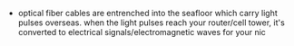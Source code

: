 - optical fiber cables are entrenched into the seafloor which carry light pulses overseas. when the light pulses reach your router/cell tower, it's converted to electrical signals/electromagnetic waves for your nic